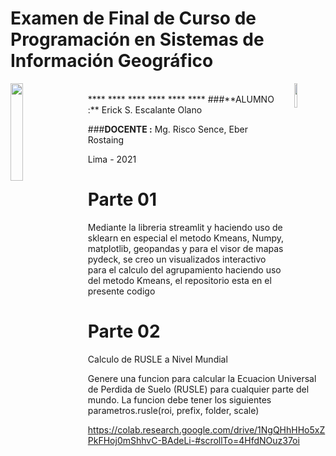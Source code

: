 # Examen de Final de Curso de Programación en Sistemas de Información Geográfico

<img align="left" style="padding-right:20px;" src="https://web2.unfv.edu.pe/Sitio/images/logo_unfv.png" width=20% />
<img align="right" style="padding-left:10px;" src="https://user-images.githubusercontent.com/16768318/73986811-764c6080-4936-11ea-9653-a3eacc47caed.png" width=10% />
<br>
****
****
****
****
****
****
###**ALUMNO :** 
Erick S. Escalante Olano<br>

###**DOCENTE :** Mg. Risco Sence, Eber Rostaing
 
Lima - 2021 
# Parte 01

Mediante la libreria streamlit y haciendo uso de sklearn en especial el metodo Kmeans, Numpy, matplotlib, geopandas y para el visor de mapas pydeck, se creo un visualizados interactivo para el calculo del agrupamiento haciendo uso del metodo Kmeans, el repositorio esta en el presente codigo


# Parte 02

Calculo de RUSLE a Nivel Mundial

Genere una funcion para calcular la Ecuacion Universal de Perdida de Suelo (RUSLE) para cualquier parte del mundo. La funcion debe tener los siguientes parametros.rusle(roi, prefix, folder, scale)

https://colab.research.google.com/drive/1NgQHhHHo5xZPkFHoj0mShhvC-BAdeLi-#scrollTo=4HfdNOuz37oi
